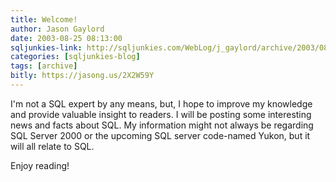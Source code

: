 ```yaml
---
title: Welcome!
author: Jason Gaylord
date: 2003-08-25 08:13:00
sqljunkies-link: http://sqljunkies.com/WebLog/j_gaylord/archive/2003/08/25/191.aspx
categories: [sqljunkies-blog]
tags: [archive]
bitly: https://jasong.us/2X2W59Y
---
```


I'm not a SQL expert by any means, but, I hope to improve my knowledge and provide valuable insight to readers. I will be posting some interesting news and facts about SQL. My information might not always be regarding SQL Server 2000 or the upcoming SQL server code-named Yukon, but it will all relate to SQL.  
  
Enjoy reading!